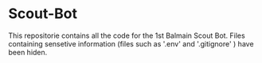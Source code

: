 # Scout-Bot

This repositorie contains all the code for the 1st Balmain Scout Bot. Files containing sensetive information (files such as '.env' and '.gitignore' ) have been hiden.